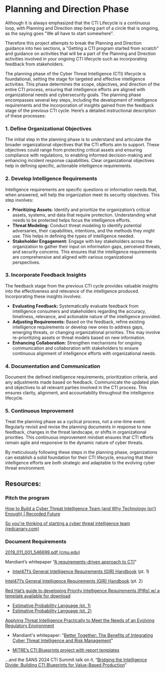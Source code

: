 # Planning and Direction Phase

Although it is always emphasized that the CTI Lifecycle is a continuous loop, with Planning and Direction step being part of a circle that is ongoing, as the saying goes "We all have to start somewhere".

Therefore this project attempts to break the Planning and Direction guidance into two sections, a "Getting a CTI program started from scratch" and guidance on activities that will be a part of the Planning and Direction activities involved in your ongoing CTI lifecycle such as incorporating feedback from stakeholders.

The planning phase of the Cyber Threat Intelligence (CTI) lifecycle is foundational, setting the stage for targeted and effective intelligence activities. This phase determines the scope, objectives, and direction of the entire CTI process, ensuring that intelligence efforts are aligned with organizational needs and cybersecurity goals. The planning phase encompasses several key steps, including the development of intelligence requirements and the incorporation of insights gained from the feedback stage of the previous CTI cycle. Here’s a detailed instructional description of these processes:

### 1. **Define Organizational Objectives**

The initial step in the planning phase is to understand and articulate the broader organizational objectives that the CTI efforts aim to support. These objectives could range from protecting critical assets and ensuring compliance with regulations, to enabling informed decision-making and enhancing incident response capabilities. Clear organizational objectives help in defining specific, actionable intelligence requirements.

### 2. **Develop Intelligence Requirements**

Intelligence requirements are specific questions or information needs that, when answered, will help the organization meet its security objectives. This step involves:

- **Prioritizing Assets:** Identify and prioritize the organization’s critical assets, systems, and data that require protection. Understanding what needs to be protected helps focus the intelligence efforts.
- **Threat Modeling:** Conduct threat modeling to identify potential adversaries, their capabilities, intentions, and the methods they might use. This helps in defining the types of intelligence needed.
- **Stakeholder Engagement:** Engage with key stakeholders across the organization to gather their input on information gaps, perceived threats, and security concerns. This ensures that the intelligence requirements are comprehensive and aligned with various organizational perspectives.

### 3. **Incorporate Feedback Insights**

The feedback stage from the previous CTI cycle provides valuable insights into the effectiveness and relevance of the intelligence produced. Incorporating these insights involves:

- **Evaluating Feedback:** Systematically evaluate feedback from intelligence consumers and stakeholders regarding the accuracy, timeliness, relevance, and actionable nature of the intelligence provided.
- **Adjusting Requirements:** Based on the feedback, refine existing intelligence requirements or develop new ones to address gaps, emerging threats, or changing organizational priorities. This may involve re-prioritizing assets or threat models based on new information.
- **Enhancing Collaboration:** Strengthen mechanisms for ongoing communication and collaboration with stakeholders to ensure continuous alignment of intelligence efforts with organizational needs.

### 4. **Documentation and Communication**

Document the defined intelligence requirements, prioritization criteria, and any adjustments made based on feedback. Communicate the updated plan and objectives to all relevant parties involved in the CTI process. This ensures clarity, alignment, and accountability throughout the intelligence lifecycle.

### 5. **Continuous Improvement**

Treat the planning phase as a cyclical process, not a one-time event. Regularly revisit and revise the planning documents in response to new feedback, changes in the threat landscape, or shifts in organizational priorities. This continuous improvement mindset ensures that CTI efforts remain agile and responsive to the dynamic nature of cyber threats.

By meticulously following these steps in the planning phase, organizations can establish a solid foundation for their CTI lifecycle, ensuring that their intelligence efforts are both strategic and adaptable to the evolving cyber threat environment.

## Resources:

### Pitch the program

[How to Build a Cyber Threat Intelligence Team (and Why Technology Isn’t Enough) | Recorded Future](https://www.recordedfuture.com/blog/cyber-threat-intelligence-team)

[So you're thinking of starting a cyber threat intelligence team (redcanary.com)](https://redcanary.com/blog/intel-team/)

### Document Requirements

[2019_011_001_546699.pdf (cmu.edu)](https://insights.sei.cmu.edu/documents/1589/2019_011_001_546699.pdf)

Mandiant’s whitepaper “[A requirements-driven approach to CTI](https://www.mandiant.com/resources/blog/requirements-driven-approach-cti)”

- [Intel471’s General Intelligence Requirements (GIR) Handbook](https://intel471.com/resources/cu-girh-download-request) (pt. 1)

[Intel471’s General Intelligence Requirements (GIR) Handbook](https://intel471.com/blog/how-to-use-intel-471-with-existing-intelligence-frameworks) (pt. 2)

[Red Hat’s guide to developing Priority Intelligence Requirements (PIRs) w/ a template available for download](https://github.com/redhat-infosec/priority-intelligence-requirements-dev)

- [Estimative Probability Language (pt. 1)](https://www.cia.gov/static/0aae8f84700a256abf63f7aad73b0a7d/Words-of-Estimative-Probability.pdf)
- [Estimative Probability Language (pt. 2)](https://medium.com/@chris.cooley/words-of-estimative-probability-an-analytical-language-reference-be84b8625628)



[Applying Threat Intelligence Practically to Meet the Needs of an Evolving Regulatory Environment](https://www.youtube.com/watch?v=ZneUyNceklY) 

- Mandiant's whitepaper: "[Better Together: The Benefits of Integrating Cyber Threat Intelligence and Risk Management](https://art-analytics.appspot.com/r.html?uaid=G-J9RWK68MM7&utm_source=aRT-mandiant-blog&utm_medium=aRT-clicks&utm_campaign=mandiant-blog&destination=mandiant-blog&url=https%3A%2F%2Fservices.google.com%2Ffh%2Ffiles%2Fmisc%2Fbetter-together-cyber-risk-whitepaper-mandiant.pdf)"

- [MITRE’s CTI Blueprints project with report templates](https://github.com/center-for-threat-informed-defense/cti-blueprints)

…and the SANS 2024 CTI Summit talk on it, “[Bridging the Intelligence Divide: Building CTI Blueprints for Value-Based Production](https://www.youtube.com/watch?v=8zuGorPp5R8)”